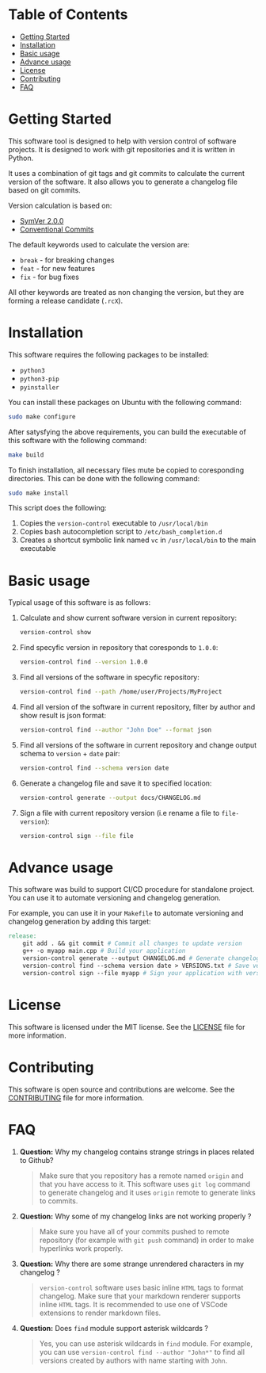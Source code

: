# Table of Contents

* [Getting Started](#getting-started)
* [Installation](#installation)
* [Basic usage](#basic-usage)
* [Advance usage](#advance-usage)
* [License](#license)
* [Contributing](#contributing)
* [FAQ](#faq)

# Getting Started

This software tool is designed to help with version control of software projects. It is designed to work with git repositories and it is written in Python.

It uses a combination of git tags and git commits to calculate the current version of the software. It also allows you to generate a changelog file based on git commits.

Version calculation is based on:

* [SymVer 2.0.0](https://semver.org/)
* [Conventional Commits](https://www.conventionalcommits.org/en/v1.0.0/)

The default keywords used to calculate the version are:

* `break` - for breaking changes
* `feat` - for new features
* `fix` - for bug fixes

All other keywords are treated as non changing the version, but they are forming a release candidate (`.rcX`).

# Installation

This software requires the following packages to be installed:

* `python3`
* `python3-pip`
* `pyinstaller`

You can install these packages on Ubuntu with the following command:

```bash
sudo make configure
```

After satysfying the above requirements, you can build the executable of this software with the following command:

```bash
make build
```

To finish installation, all necessary files mute be copied to coresponding directories. This can be done with the following command:

```bash
sudo make install
```

This script does the following:

1. Copies the `version-control` executable to `/usr/local/bin`
2. Copies bash autocompletion script to `/etc/bash_completion.d`
3. Creates a shortcut symbolic link named `vc` in `/usr/local/bin` to the main executable

# Basic usage

Typical usage of this software is as follows:

1. Calculate and show current software version in current repository:

    ```bash
    version-control show
    ```

1. Find specyfic version in repository that coresponds to `1.0.0`:

    ```bash
    version-control find --version 1.0.0
    ```

2. Find all versions of the software in specyfic repository:

    ```bash
    version-control find --path /home/user/Projects/MyProject
    ```

3. Find all version of the software in current repository, filter by author and show result is json format:

    ```bash
    version-control find --author "John Doe" --format json
    ```

4. Find all versions of the software in current repository and change output schema to `version` + `date` pair:

    ```bash
    version-control find --schema version date
    ```

5. Generate a changelog file and save it to specified location:

    ```bash
    version-control generate --output docs/CHANGELOG.md
    ```

6. Sign a file with current repository version (i.e rename a file to `file-version`):

    ```bash
    version-control sign --file file
    ```

# Advance usage

This software was build to support CI/CD procedure for standalone project. You can use it to automate versioning and changelog generation.

For example, you can use it in your `Makefile` to automate versioning and changelog generation by adding this target:

```makefile
release:
    git add . && git commit # Commit all changes to update version
    g++ -o myapp main.cpp # Build your application
    version-control generate --output CHANGELOG.md # Generate changelog
    version-control find --schema version date > VERSIONS.txt # Save version history
    version-control sign --file myapp # Sign your application with version number ie. myapp-0.4.20
```

# License

This software is licensed under the MIT license. See the [LICENSE](LICENSE) file for more information.

# Contributing

This software is open source and contributions are welcome. See the [CONTRIBUTING](CONTRIBUTING.md) file for more information.

# FAQ

1. **Question:** Why my changelog contains strange strings in places related to Github?

    > Make sure that you repository has a remote named `origin` and that you have access to it. This software uses `git log` command to generate changelog and it uses `origin` remote to generate links to commits.

2. **Question:** Why some of my changelog links are not working properly ?

    > Make sure you have all of your commits pushed to remote repository (for example with `git push` command) in order to make hyperlinks work properly.

3. **Question:** Why there are some strange unrendered characters in my changelog ?

    > `version-control` software uses basic inline `HTML` tags to format changelog. Make sure that your markdown renderer supports inline `HTML` tags. It is recommended to use one of VSCode extensions to render markdown files.

4. **Question:** Does `find` module support asterisk wildcards ?

    > Yes, you can use asterisk wildcards in `find` module. For example, you can use `version-control find --author "John*"` to find all versions created by authors with name starting with `John`.